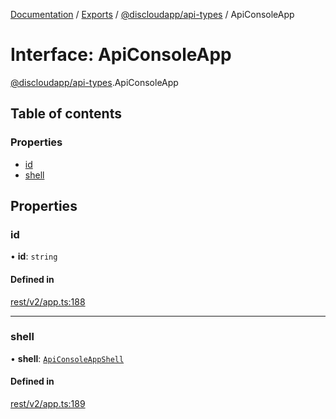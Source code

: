 [Documentation](../README.md) / [Exports](../modules.md) / [@discloudapp/api-types](../modules/discloudapp_api_types.md) / ApiConsoleApp

# Interface: ApiConsoleApp

[@discloudapp/api-types](../modules/discloudapp_api_types.md).ApiConsoleApp

## Table of contents

### Properties

- [id](discloudapp_api_types.ApiConsoleApp.md#id)
- [shell](discloudapp_api_types.ApiConsoleApp.md#shell)

## Properties

### id

• **id**: `string`

#### Defined in

[rest/v2/app.ts:188](https://github.com/discloud/discloud.app/blob/99d4db4/packages/api-types/rest/v2/app.ts#L188)

___

### shell

• **shell**: [`ApiConsoleAppShell`](discloudapp_api_types.ApiConsoleAppShell.md)

#### Defined in

[rest/v2/app.ts:189](https://github.com/discloud/discloud.app/blob/99d4db4/packages/api-types/rest/v2/app.ts#L189)
